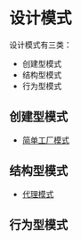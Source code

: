 # 设计模式

设计模式有三类：

- 创建型模式
- 结构型模式
- 行为型模式

## 创建型模式

- [简单工厂模式](./factory/simple/README.md)

## 结构型模式

- [代理模式](./proxy/README.md)

## 行为型模式


